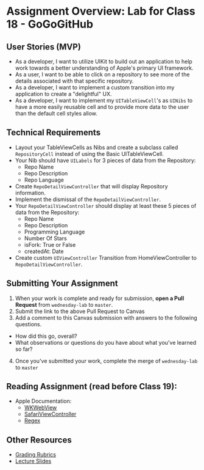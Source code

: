 # Assignment Overview: Lab for Class 18 - GoGoGitHub  

## User Stories (MVP)  
 - As a developer, I want to utilize UIKit to build out an application to help work towards a better understanding of Apple's primary UI framework.  
 - As a user, I want to be able to click on a repository to see more of the details associated with that specific repository.  
 - As a developer, I want to implement a custom transition into my application to create a "delightful" UX.  
 - As a developer, I want to implement my `UITableViewCell`'s as `UINibs` to have a more easily reusable cell and to provide more data to the user than the default cell styles allow.  

## Technical Requirements  
* Layout your TableViewCells as Nibs and create a subclass called `RepositoryCell` instead of using the Basic UITableViewCell.  
* Your Nib should have `UILabels` for 3 pieces of data from the Repository:  
	* Repo Name  
	* Repo Description  
	* Repo Language  
* Create `RepoDetailViewController` that will display Repository information.  
* Implement the dismissal of the `RepoDetailViewController`.  
* Your `RepoDetailViewController` should display at least these 5 pieces of data from the Repository:  
    * Repo Name  
    * Repo Description  
    * Programming Language  
    * Number Of Stars  
    * isFork: True or False  
    * createdAt: Date  
* Create custom `UIViewController` Transition from HomeViewController to `RepoDetailViewController`.  

## Submitting Your Assignment  

1. When your work is complete and ready for submission, **open a Pull Request** from `wednesday-lab` to `master`.  
2. Submit the link to the above Pull Request to Canvas  
3. Add a comment to this Canvas submission with answers to the following questions.  
  - How did this go, overall?  
  - What observations or questions do you have about what you've learned so far?  
4. Once you've submitted your work, complete the merge of `wednesday-lab` to `master`  

## Reading Assignment (read **before** Class 19):
* Apple Documentation:
  * [WKWebView](https://developer.apple.com/reference/webkit/wkwebview)  
  * [SafariViewController](https://developer.apple.com/reference/safariservices/sfsafariviewcontroller)  
  * [Regex](https://developer.apple.com/reference/foundation/nsregularexpression)  

## Other Resources
* [Grading Rubrics](../../resources/)
* [Lecture Slides](https://www.icloud.com/keynote/000lReqBJ1v41Z9NFhFkN3I8g#Week4_Day3)
